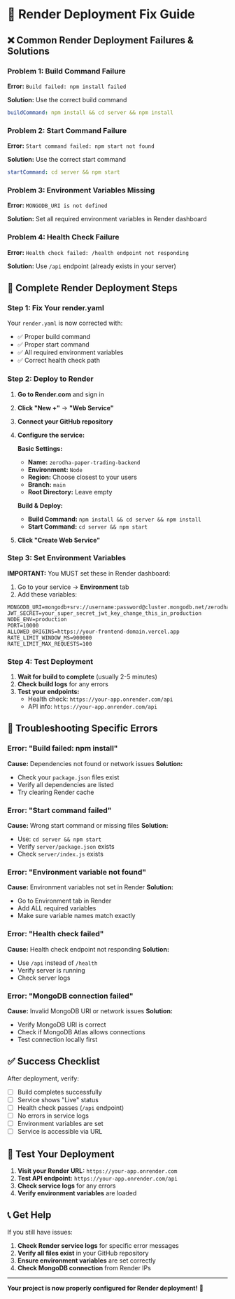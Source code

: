 # 🚨 Render Deployment Fix Guide

## ❌ Common Render Deployment Failures & Solutions

### Problem 1: Build Command Failure
**Error:** `Build failed: npm install failed`

**Solution:** Use the correct build command
```yaml
buildCommand: npm install && cd server && npm install
```

### Problem 2: Start Command Failure  
**Error:** `Start command failed: npm start not found`

**Solution:** Use the correct start command
```yaml
startCommand: cd server && npm start
```

### Problem 3: Environment Variables Missing
**Error:** `MONGODB_URI is not defined`

**Solution:** Set all required environment variables in Render dashboard

### Problem 4: Health Check Failure
**Error:** `Health check failed: /health endpoint not responding`

**Solution:** Use `/api` endpoint (already exists in your server)

## 🔧 Complete Render Deployment Steps

### Step 1: Fix Your render.yaml
Your `render.yaml` is now corrected with:
- ✅ Proper build command
- ✅ Proper start command  
- ✅ All required environment variables
- ✅ Correct health check path

### Step 2: Deploy to Render

1. **Go to Render.com** and sign in
2. **Click "New +"** → **"Web Service"**
3. **Connect your GitHub repository**
4. **Configure the service:**

   **Basic Settings:**
   - **Name:** `zerodha-paper-trading-backend`
   - **Environment:** `Node`
   - **Region:** Choose closest to your users
   - **Branch:** `main`
   - **Root Directory:** Leave empty

   **Build & Deploy:**
   - **Build Command:** `npm install && cd server && npm install`
   - **Start Command:** `cd server && npm start`

5. **Click "Create Web Service"**

### Step 3: Set Environment Variables

**IMPORTANT:** You MUST set these in Render dashboard:

1. Go to your service → **Environment** tab
2. Add these variables:

```
MONGODB_URI=mongodb+srv://username:password@cluster.mongodb.net/zerodha_paper_trading
JWT_SECRET=your_super_secret_jwt_key_change_this_in_production
NODE_ENV=production
PORT=10000
ALLOWED_ORIGINS=https://your-frontend-domain.vercel.app
RATE_LIMIT_WINDOW_MS=900000
RATE_LIMIT_MAX_REQUESTS=100
```

### Step 4: Test Deployment

1. **Wait for build to complete** (usually 2-5 minutes)
2. **Check build logs** for any errors
3. **Test your endpoints:**
   - Health check: `https://your-app.onrender.com/api`
   - API info: `https://your-app.onrender.com/api`

## 🚨 Troubleshooting Specific Errors

### Error: "Build failed: npm install"
**Cause:** Dependencies not found or network issues
**Solution:** 
- Check your `package.json` files exist
- Verify all dependencies are listed
- Try clearing Render cache

### Error: "Start command failed"
**Cause:** Wrong start command or missing files
**Solution:**
- Use: `cd server && npm start`
- Verify `server/package.json` exists
- Check `server/index.js` exists

### Error: "Environment variable not found"
**Cause:** Environment variables not set in Render
**Solution:**
- Go to Environment tab in Render
- Add ALL required variables
- Make sure variable names match exactly

### Error: "Health check failed"
**Cause:** Health check endpoint not responding
**Solution:**
- Use `/api` instead of `/health`
- Verify server is running
- Check server logs

### Error: "MongoDB connection failed"
**Cause:** Invalid MongoDB URI or network issues
**Solution:**
- Verify MongoDB URI is correct
- Check if MongoDB Atlas allows connections
- Test connection locally first

## ✅ Success Checklist

After deployment, verify:

- [ ] Build completes successfully
- [ ] Service shows "Live" status
- [ ] Health check passes (`/api` endpoint)
- [ ] No errors in service logs
- [ ] Environment variables are set
- [ ] Service is accessible via URL

## 🔗 Test Your Deployment

1. **Visit your Render URL:** `https://your-app.onrender.com`
2. **Test API endpoint:** `https://your-app.onrender.com/api`
3. **Check service logs** for any errors
4. **Verify environment variables** are loaded

## 📞 Get Help

If you still have issues:
1. **Check Render service logs** for specific error messages
2. **Verify all files exist** in your GitHub repository
3. **Ensure environment variables** are set correctly
4. **Check MongoDB connection** from Render IPs

---

**Your project is now properly configured for Render deployment!** 🚀
